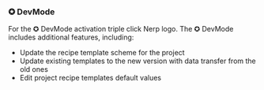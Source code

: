 ### ✪ DevMode
For the ✪ DevMode activation triple click Nerp logo. The ✪ DevMode includes additional features, including:
* Update the recipe template scheme for the project
* Update existing templates to the new version with data transfer from the old ones
* Edit project recipe templates default values